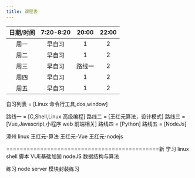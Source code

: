 ```yaml
---
title: 课程表
---
```


| 日期/时间 | 7:20-8:20 | 20:00  | 22:00 |
| :-------: | :-------: | :----: | :---: |
|   周一    |  早自习   |   1    |   2   |
|   周二    |  早自习   |   1    |   2   |
|   周三    |  早自习   | 路线一 |   2   |
|   周四    |  早自习   |   1    |   2   |
|   周五    |  早自习   |   1    |   2   |

自习列表 = [Linux 命令行工具,dos,window]

路线一 = [C,Shell,Linux 高级编程]
路线二 = [王红元算法，设计模式]
路线三 = [Vue,Javascript,小程序 web 前端相关]
路线四 = [Python]
路线五 = [NodeJs]

潭州 linux
王红元-算法
王红元-Vue
王红元-nodejs


=============================================新
学习
linux shell 脚本
VUE基础加固
nodeJS
数据结构与算法

练习
    node server 模块封装练习


